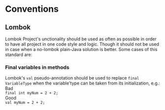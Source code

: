 # Conventions
## Lombok
Lombok Project's unctionality should be used as often as possible in order to have all project in one code style and logic. Though it should not be used in case when a no-lombok plain-Java solution is better.
Some cases of this standard are:
### Final variables in methods
Lombok's `val` pseudo-annotation should be used to replace `final VariableType` when the variable'type can be taken from its initialization, e.g.:  
Bad  
`
final int myNum = 2 + 2;
`  
Good  
`
val myNum = 2 + 2;
`
